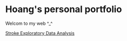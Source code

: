 # Hoang's personal portfolio
Welcom to my web ^_^ 

[Stroke Exploratory Data Analysis](/vertopal.com_Exercises_DataCamp)
